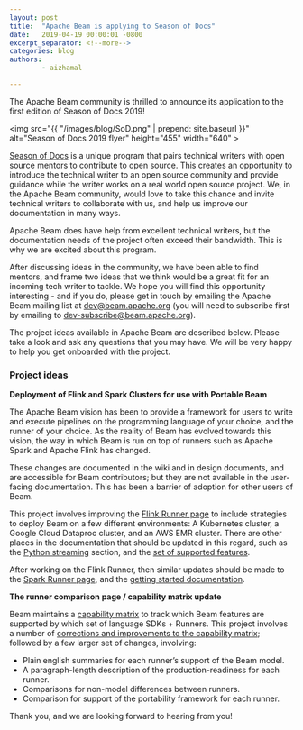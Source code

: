```yaml
---
layout: post
title:  "Apache Beam is applying to Season of Docs"
date:   2019-04-19 00:00:01 -0800
excerpt_separator: <!--more-->
categories: blog
authors:
        - aizhamal

---
```

<!--
Licensed under the Apache License, Version 2.0 (the "License");
you may not use this file except in compliance with the License.
You may obtain a copy of the License at

http://www.apache.org/licenses/LICENSE-2.0

Unless required by applicable law or agreed to in writing, software
distributed under the License is distributed on an "AS IS" BASIS,
WITHOUT WARRANTIES OR CONDITIONS OF ANY KIND, either express or implied.
See the License for the specific language governing permissions and
limitations under the License.
-->


The Apache Beam community is thrilled to announce its application to the first edition of  Season of Docs 2019! 

<!--more-->

<img src="{{ "/images/blog/SoD.png" | prepend: site.baseurl }}" alt="Season of Docs 2019 flyer" height="455" width="640" >

[Season of Docs](https://developers.google.com/season-of-docs/) is a unique program that pairs technical writers with open source mentors to contribute to open source. This creates an opportunity to introduce the technical writer to an open source community and provide guidance while the writer works on a real world open source project. We, in the Apache Beam community, would love to take this chance and invite technical writers to collaborate with us, and help us improve our documentation in many ways.

Apache Beam does have help from excellent technical writers, but the documentation needs of the project often exceed their bandwidth. This is why we are excited about this program.

After discussing ideas in the community, we have been able to find mentors, and frame two ideas that we think would be a great fit for an incoming tech writer to tackle. We hope you will find this opportunity interesting - and if you do, please get in touch by emailing the Apache Beam mailing list at [dev@beam.apache.org](mailto:dev@beam.apache.org) (you will need to subscribe first by emailing to [dev-subscribe@beam.apache.org](mailto:dev-subscribe@beam.apache.org)).  

The project ideas available in Apache Beam are described below. Please take a look and ask any questions that you may have. We will be very happy to help you get onboarded with the project.

### Project ideas

**Deployment of Flink and Spark Clusters for use with Portable Beam**

The Apache Beam vision has been to provide a framework for users to write and execute pipelines on the programming language of your choice, and the runner of your choice. As the reality of Beam has evolved towards this vision, the way in which Beam is run on top of runners such as Apache Spark and Apache Flink has changed.

These changes are documented in the wiki and in design documents, and are accessible for Beam contributors; but they are not available in the user-facing documentation. This has been a barrier of adoption for other users of Beam.

This project involves improving the [Flink Runner page](https://beam.apache.org/documentation/runners/flink/ ) to include strategies to deploy Beam on a few different environments: A Kubernetes cluster, a Google Cloud Dataproc cluster, and an AWS EMR cluster. There are other places in the documentation that should be updated in this regard, such as the [Python streaming](https://beam.apache.org/documentation/sdks/python-streaming/) section, and the [set of supported features](https://beam.apache.org/documentation/sdks/python-streaming/#unsupported-features).

After working on the Flink Runner, then similar updates should be made to the [Spark Runner page](https://beam.apache.org/documentation/runners/spark/), and the [getting started documentation](https://beam.apache.org/get-started/beam-overview/).


**The runner comparison page / capability matrix update**

Beam maintains a [capability matrix](https://beam.apache.org/documentation/runners/capability-matrix/) to track which Beam features are supported by which set of language SDKs + Runners.
This project involves a number of [corrections and improvements to the capability matrix](https://issues.apache.org/jira/browse/BEAM-2888 ); followed by a few larger set of changes, involving:

- Plain english summaries for each runner’s support of the Beam model.
- A paragraph-length description of the production-readiness for each runner.
- Comparisons for non-model differences between runners.
- Comparison for support of the portability framework for each runner.


Thank you, and we are looking forward to hearing from you!
